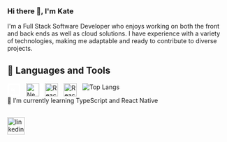 ### Hi there 👋, I'm Kate
I'm a Full Stack Software Developer who enjoys working on both the front and back ends as well as cloud solutions. I have experience with a variety of technologies, making me adaptable and ready to contribute to diverse projects.

## 🚀 Languages and Tools
<img align="left" alt="NextJS" width="30px" style="padding-right: 10px;" src="data:image/svg+xml,%3Csvg xmlns='http://www.w3.org/2000/svg' viewBox='0 0 128 128'%3E%3Cg fill='%23ffffff'%3E%3Cpath d='M104.208 0H23.792A23.799 23.799 0 0 0 0 23.792v81.415A23.799 23.799 0 0 0 23.792 128h80.416A23.799 23.799 0 0 0 128 104.207V23.792A23.799 23.799 0 0 0 104.208 0zm6.275 104.207a6.282 6.282 0 0 1-6.275 6.274H23.792a6.282 6.282 0 0 1-6.275-6.274V23.792a6.282 6.282 0 0 1 6.275-6.275h80.416a6.282 6.282 0 0 1 6.275 6.275v80.415zM75.903 77.324l.001-13.675-11.2 27.57h-7.086l12.509-27.57v13.675H37.601V49.33h6.273l11.038 25.132 10.59-25.132h6.277v27.993h-.003z'%3E%3C/path%3E%3C/g%3E%3C/svg%3E">
</img>

<img align="left" alt="NextJS" width="30px" style="padding-right:10px; background-color: white;" src="https://cdn.jsdelivr.net/gh/devicons/devicon/icons/nextjs/nextjs-original-wordmark.svg"/>
<img align="left" alt="React" width="30px" style="padding-right:10px;" src="https://cdn.jsdelivr.net/gh/devicons/devicon/icons/react/react-original-wordmark.svg"/>
<img align="left" alt="React" width="30px" style="padding-right:10px;" src="https://cdn.jsdelivr.net/gh/devicons/devicon/icons/javascript/javascript-original.svg"/>
          
<!--
- **Frontend Development:** NextJS, React, JavaScript, Tailwind CSS
- **Backend Development:** NodeJS, Socket.IO (WebSocket), REST APIs, Docker
- **Hosting and Deployment:** Vercel, Amplify, Netlify, Heroku
- **Cloud Services:** AWS (EC2, LB, SSM, ECR, IAM, Route53, S3, Cognito (Auth/OAuth), DynamoDB, Lambda)
- **Blockchain:** Web3, Ethereum, NFT, OpenSea, Infura, Polygon, IPFS, Pinata, Hardhat, Truffle, Solidity, Smart Contracts
- **Backend Game Development:** Unreal Engine, Pixel Streaming, Dedicated Game Servers, Inno Setup scripting (for distributing games)
-->

![Top Langs](https://github-readme-stats.vercel.app/api/top-langs/?username=ekaterinagorbunova&size_weight=0.5&count_weight=0.5&theme=github_dark_dimmed&layout=compact)
<!--![Top Langs](https://github-readme-stats.vercel.app/api/top-langs/?username=ekaterinagorbunova&size_weight=0.5&count_weight=0.5&theme=github_dark_dimmed)-->

🌱 I’m currently learning TypeScript and React Native

##
[<img src='https://img.shields.io/badge/LinkedIn-Blue?style=social&logo=linkedin' alt='linkedin' height='40'>](https://www.linkedin.com/in/ekaterina-gorbunova-b57582133/)

<!--
**EkaterinaGorbunova/ekaterinagorbunova** is a ✨ _special_ ✨ repository because its `README.md` (this file) appears on your GitHub profile.

Here are some ideas to get you started:

- 🔭 I’m currently working on ...
- 🌱 I’m currently learning ...
- 👯 I’m looking to collaborate on ...
- 🤔 I’m looking for help with ...
- 💬 Ask me about ...
- 📫 How to reach me: ...
- 😄 Pronouns: ...
- ⚡ Fun fact: ...
-->
